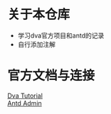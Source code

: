 # 关于本仓库
* 学习dva官方项目和antd的记录
* 自行添加注解

# 官方文档与连接
[Dva Tutorial](https://dvajs.com/guide/examples-and-boilerplates.html#%E5%AE%98%E6%96%B9)    
[Antd Admin](https://github.com/zuiidea/antd-admin)